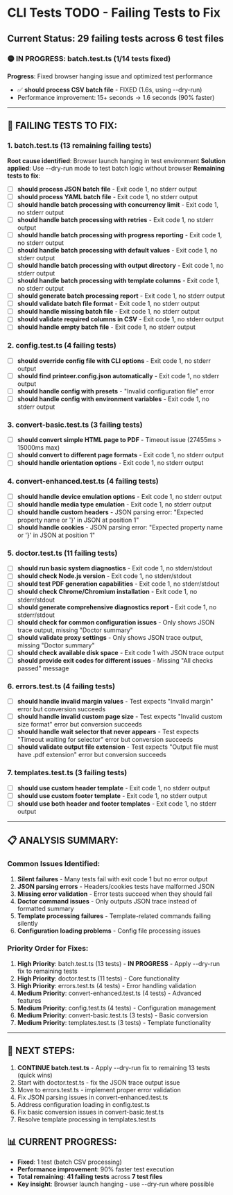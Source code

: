 # CLI Tests TODO - Failing Tests to Fix

## Current Status: 29 failing tests across 6 test files

### 🟡 IN PROGRESS: batch.test.ts (1/14 tests fixed)
**Progress**: Fixed browser hanging issue and optimized test performance
- ✅ **should process CSV batch file** - FIXED (1.6s, using --dry-run)
- Performance improvement: 15+ seconds → 1.6 seconds (90% faster)

---

## 🔴 FAILING TESTS TO FIX:

### 1. batch.test.ts (13 remaining failing tests)
**Root cause identified**: Browser launch hanging in test environment
**Solution applied**: Use --dry-run mode to test batch logic without browser
**Remaining tests to fix**:
- [ ] **should process JSON batch file** - Exit code 1, no stderr output  
- [ ] **should process YAML batch file** - Exit code 1, no stderr output
- [ ] **should handle batch processing with concurrency limit** - Exit code 1, no stderr output
- [ ] **should handle batch processing with retries** - Exit code 1, no stderr output
- [ ] **should handle batch processing with progress reporting** - Exit code 1, no stderr output
- [ ] **should handle batch processing with default values** - Exit code 1, no stderr output
- [ ] **should handle batch processing with output directory** - Exit code 1, no stderr output
- [ ] **should handle batch processing with template columns** - Exit code 1, no stderr output
- [ ] **should generate batch processing report** - Exit code 1, no stderr output
- [ ] **should validate batch file format** - Exit code 1, no stderr output
- [ ] **should handle missing batch file** - Exit code 1, no stderr output
- [ ] **should validate required columns in CSV** - Exit code 1, no stderr output
- [ ] **should handle empty batch file** - Exit code 1, no stderr output

### 2. config.test.ts (4 failing tests)
- [ ] **should override config file with CLI options** - Exit code 1, no stderr output
- [ ] **should find printeer.config.json automatically** - Exit code 1, no stderr output
- [ ] **should handle config with presets** - "Invalid configuration file" error
- [ ] **should handle config with environment variables** - Exit code 1, no stderr output

### 3. convert-basic.test.ts (3 failing tests)
- [ ] **should convert simple HTML page to PDF** - Timeout issue (27455ms > 15000ms max)
- [ ] **should convert to different page formats** - Exit code 1, no stderr output
- [ ] **should handle orientation options** - Exit code 1, no stderr output

### 4. convert-enhanced.test.ts (4 failing tests)
- [ ] **should handle device emulation options** - Exit code 1, no stderr output
- [ ] **should handle media type emulation** - Exit code 1, no stderr output
- [ ] **should handle custom headers** - JSON parsing error: "Expected property name or '}' in JSON at position 1"
- [ ] **should handle cookies** - JSON parsing error: "Expected property name or '}' in JSON at position 1"

### 5. doctor.test.ts (11 failing tests)
- [ ] **should run basic system diagnostics** - Exit code 1, no stderr/stdout
- [ ] **should check Node.js version** - Exit code 1, no stderr/stdout
- [ ] **should test PDF generation capabilities** - Exit code 1, no stderr/stdout
- [ ] **should check Chrome/Chromium installation** - Exit code 1, no stderr/stdout
- [ ] **should generate comprehensive diagnostics report** - Exit code 1, no stderr/stdout
- [ ] **should check for common configuration issues** - Only shows JSON trace output, missing "Doctor summary"
- [ ] **should validate proxy settings** - Only shows JSON trace output, missing "Doctor summary"
- [ ] **should check available disk space** - Exit code 1 with JSON trace output
- [ ] **should provide exit codes for different issues** - Missing "All checks passed" message

### 6. errors.test.ts (4 failing tests)
- [ ] **should handle invalid margin values** - Test expects "Invalid margin" error but conversion succeeds
- [ ] **should handle invalid custom page size** - Test expects "Invalid custom size format" error but conversion succeeds
- [ ] **should handle wait selector that never appears** - Test expects "Timeout waiting for selector" error but conversion succeeds
- [ ] **should validate output file extension** - Test expects "Output file must have .pdf extension" error but conversion succeeds

### 7. templates.test.ts (3 failing tests)
- [ ] **should use custom header template** - Exit code 1, no stderr output
- [ ] **should use custom footer template** - Exit code 1, no stderr output
- [ ] **should use both header and footer templates** - Exit code 1, no stderr output

---

## 📋 ANALYSIS SUMMARY:

### Common Issues Identified:
1. **Silent failures** - Many tests fail with exit code 1 but no error output
2. **JSON parsing errors** - Headers/cookies tests have malformed JSON
3. **Missing error validation** - Error tests succeed when they should fail
4. **Doctor command issues** - Only outputs JSON trace instead of formatted summary
5. **Template processing failures** - Template-related commands failing silently
6. **Configuration loading problems** - Config file processing issues

### Priority Order for Fixes:
1. **High Priority**: batch.test.ts (13 tests) - **IN PROGRESS** - Apply --dry-run fix to remaining tests
2. **High Priority**: doctor.test.ts (11 tests) - Core functionality
3. **High Priority**: errors.test.ts (4 tests) - Error handling validation
4. **Medium Priority**: convert-enhanced.test.ts (4 tests) - Advanced features
5. **Medium Priority**: config.test.ts (4 tests) - Configuration management
6. **Medium Priority**: convert-basic.test.ts (3 tests) - Basic conversion
7. **Medium Priority**: templates.test.ts (3 tests) - Template functionality

---

## 🎯 NEXT STEPS:
1. **CONTINUE batch.test.ts** - Apply --dry-run fix to remaining 13 tests (quick wins)
2. Start with doctor.test.ts - fix the JSON trace output issue
3. Move to errors.test.ts - implement proper error validation
4. Fix JSON parsing issues in convert-enhanced.test.ts
5. Address configuration loading in config.test.ts
6. Fix basic conversion issues in convert-basic.test.ts
7. Resolve template processing in templates.test.ts

## 📊 CURRENT PROGRESS:
- **Fixed**: 1 test (batch CSV processing)
- **Performance improvement**: 90% faster test execution
- **Total remaining**: **41 failing tests** across **7 test files**
- **Key insight**: Browser launch hanging - use --dry-run where possible